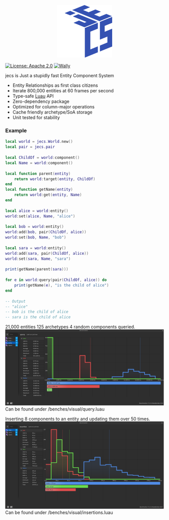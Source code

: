 
<p align="center">
  <img src="image-5.png" width=35%/>
</p>

[![License: Apache 2.0](https://img.shields.io/badge/License-Apache-blue.svg?style=for-the-badge)](LICENSE-APACHE) [![Wally](https://img.shields.io/github/v/tag/ukendio/jecs?&style=for-the-badge)](https://wally.run/package/ukendio/jecs)

jecs is Just a stupidly fast Entity Component System

- Entity Relationships as first class citizens
- Iterate 800,000 entities at 60 frames per second
- Type-safe [Luau](https://luau-lang.org/) API
- Zero-dependency package
- Optimized for column-major operations
- Cache friendly archetype/SoA storage
- Unit tested for stability

### Example

```lua
local world = jecs.World.new()
local pair = jecs.pair

local ChildOf = world:component()
local Name = world:component()

local function parent(entity)
    return world:target(entity, ChildOf)
end
local function getName(entity)
    return world:get(entity, Name)
end

local alice = world:entity()
world:set(alice, Name, "alice")

local bob = world:entity()
world:add(bob, pair(ChildOf, alice))
world:set(bob, Name, "bob")

local sara = world:entity()
world:add(sara, pair(ChildOf, alice))
world:set(sara, Name, "sara")

print(getName(parent(sara)))

for e in world:query(pair(ChildOf, alice)) do
    print(getName(e), "is the child of alice")
end

-- Output
-- "alice"
-- bob is the child of alice
-- sara is the child of alice
```

21,000 entities 125 archetypes 4 random components queried.
![Queries](image-3.png)
Can be found under /benches/visual/query.luau

Inserting 8 components to an entity and updating them over 50 times.
![Insertions](image-4.png)
Can be found under /benches/visual/insertions.luau
